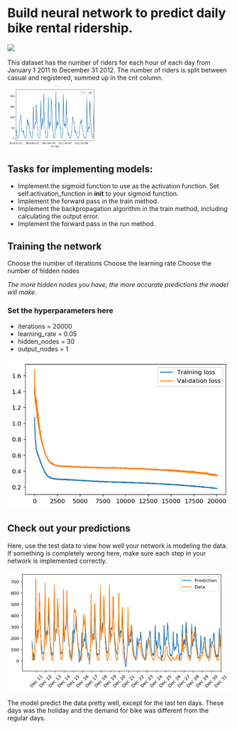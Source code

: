 # Build neural network to predict daily bike rental ridership.


<img src="https://github.com/Lanbig/Project_1_first-neural-network/blob/master/assets/neural_network.png)" width="200">

This dataset has the number of riders for each hour of each day from January 1 2011 to December 31 2012. The number of riders is split between casual and registered, summed up in the cnt column. 

<img src="https://github.com/Lanbig/Project_1_first-neural-network/blob/master/assets/data.png" width="200">

## Tasks for implementing models:
* Implement the sigmoid function to use as the activation function. Set self.activation_function in __init__ to your sigmoid function.
* Implement the forward pass in the train method.
* Implement the backpropagation algorithm in the train method,  including calculating the output error.
* Implement the forward pass in the run method.


## Training the network
Choose the number of iterations
Choose the learning rate
Choose the number of hidden nodes

*The more hidden nodes you have, the more accurate predictions the model will make.*

### Set the hyperparameters here ###
* iterations = 20000 
* learning_rate = 0.05
* hidden_nodes = 30
* output_nodes = 1

![Training loss VS Validation loss](https://github.com/Lanbig/Project_1_first-neural-network/blob/master/assets/loss_function.png?raw=true)


## Check out your predictions
Here, use the test data to view how well your network is modeling the data. If something is completely wrong here, make sure each step in your network is implemented correctly.


![Predicted VS Actual values](https://github.com/Lanbig/Project_1_first-neural-network/blob/master/assets/predicted_rides.png?raw=true)

The model predict the data pretty well, except for the last ten days. These days was the holiday and the demand for bike was different from the regular days.
